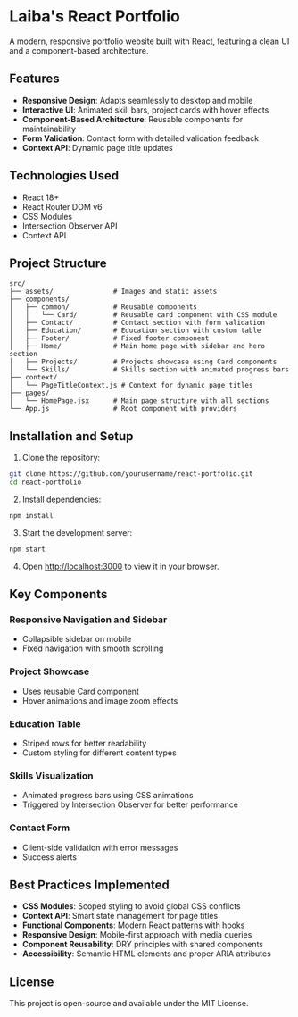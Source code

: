 # Laiba's React Portfolio

A modern, responsive portfolio website built with React, featuring a clean UI and a component-based architecture.

## Features

- **Responsive Design**: Adapts seamlessly to desktop and mobile
- **Interactive UI**: Animated skill bars, project cards with hover effects
- **Component-Based Architecture**: Reusable components for maintainability
- **Form Validation**: Contact form with detailed validation feedback
- **Context API**: Dynamic page title updates

## Technologies Used

- React 18+
- React Router DOM v6
- CSS Modules
- Intersection Observer API
- Context API

## Project Structure

```
src/
├── assets/               # Images and static assets
├── components/
│   ├── common/           # Reusable components
│   │   └── Card/         # Reusable card component with CSS module
│   ├── Contact/          # Contact section with form validation
│   ├── Education/        # Education section with custom table
│   ├── Footer/           # Fixed footer component
│   ├── Home/             # Main home page with sidebar and hero section
│   ├── Projects/         # Projects showcase using Card components
│   └── Skills/           # Skills section with animated progress bars
├── context/
│   └── PageTitleContext.js # Context for dynamic page titles
├── pages/
│   └── HomePage.jsx      # Main page structure with all sections
└── App.js                # Root component with providers
```

## Installation and Setup

1. Clone the repository:

```bash
git clone https://github.com/yourusername/react-portfolio.git
cd react-portfolio
```

2. Install dependencies:

```bash
npm install
```

3. Start the development server:

```bash
npm start
```

4. Open [http://localhost:3000](http://localhost:3000) to view it in your browser.

## Key Components

### Responsive Navigation and Sidebar

- Collapsible sidebar on mobile
- Fixed navigation with smooth scrolling

### Project Showcase

- Uses reusable Card component
- Hover animations and image zoom effects

### Education Table

- Striped rows for better readability
- Custom styling for different content types

### Skills Visualization

- Animated progress bars using CSS animations
- Triggered by Intersection Observer for better performance

### Contact Form

- Client-side validation with error messages
- Success alerts

## Best Practices Implemented

- **CSS Modules**: Scoped styling to avoid global CSS conflicts
- **Context API**: Smart state management for page titles
- **Functional Components**: Modern React patterns with hooks
- **Responsive Design**: Mobile-first approach with media queries
- **Component Reusability**: DRY principles with shared components
- **Accessibility**: Semantic HTML elements and proper ARIA attributes

## License

This project is open-source and available under the MIT License.
